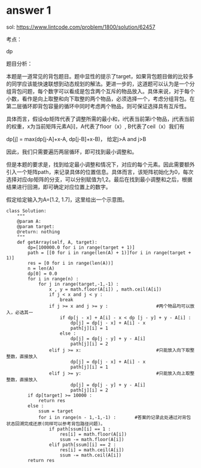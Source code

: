 # answer 1
sol: https://www.lintcode.com/problem/1800/solution/62457

考点：

dp

题目分析：

本题是一道常见的背包题目。题中显性的提示了target，如果背包题目做的比较多的同学应该能快速联想到动态规划的解法。更进一步的，这道题可以认为是一个分组背包问题，每个数字可以看成是包含两个互斥的物品放入。具体来说，对于每个小数，看作是向上取整和向下取整的两个物品，必须选择一个，考虑分组背包。在第二层循环即背包容量的循环中同时考虑两个物品，则可保证选择具有互斥性。

具体而言，假设dp矩阵代表了调整所需的最小和，i代表当前第i个物品，j代表当前的权重，x为当前矩阵元素A[i]，A代表了floor（x）, B代表了ceil（x）我们有

dp[j] = max(dp[j-A]+x-A, dp[j-B]+x-B)， 给定j>A and j>B

因此，我们只需要遍历两层循环，即可找到最小调整和。

但是本题的要求是，找到给定最小调整和情况下，对应的每个元素。因此需要额外引入一个矩阵path，来记录具体的位置信息。具体而言，该矩阵初始化为0，每次选择对应dp矩阵的分支，可以分别赋值为1,2。最后在找到最小调整和之后，根据结果进行回溯，即可确定对应位置上的数字。

假定给定输入为A=[1.2, 1.7]，这里给出一个示意图。



```python3
class Solution:
    """
    @param A: 
    @param target: 
    @return: nothing
    """
    def getArray(self, A, target):
        dp=[100000.0 for i in range(target + 1)]
        path = [[0 for i in range(len(A) + 1)]for i in range(target + 1)]
        res = [0 for i in range(len(A))]
        n = len(A)
        dp[0] = 0.0
        for i in range(n) :
            for j in range(target,-1,-1) :
                x , y = math.floor(A[i]) , math.ceil(A[i])
                if j < x and j < y :
                    break
                if j >= x and j >= y :					#两个物品均可以放入，必选其一
                    if dp[j - x] + A[i] - x < dp [j - y] + y - A[i] :
                        dp[j] = dp[j - x] + A[i] - x
                        path[j][i] = 1
                    else :
                        dp[j] = dp[j - y] + y - A[i]
                        path[j][i] = 2
                elif j >= x:							#只能放入向下取整整数，直接放入
                        dp[j] = dp[j - x] + A[i] - x
                        path[j][i] = 1
                elif j >= y:							#只能放入向上取整整数，直接放入
                        dp[j] = dp[j - y] + y - A[i]
                        path[j][i] = 2
        if dp[target] >= 10000 :
            return res
        else :
            ssum = target
            for i in range(n - 1,-1,-1) :		#答案的记录此处通过对背包状态回溯完成还原(同样可以参考背包路径问题)。
                if path[ssum][i] == 1 :
                    res[i] = math.floor(A[i])
                    ssum -= math.floor(A[i])
                elif path[ssum][i] == 2 :
                    res[i] = math.ceil(A[i])
                    ssum -= math.ceil(A[i])
        return res
```

